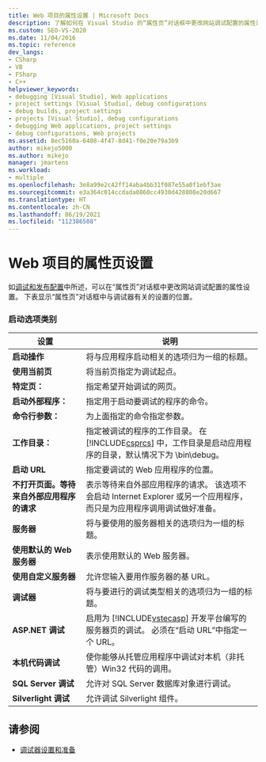 ```yaml
---
title: Web 项目的属性设置 | Microsoft Docs
description: 了解如何在 Visual Studio 的“属性页”对话框中更改网站调试配置的属性设置。
ms.custom: SEO-VS-2020
ms.date: 11/04/2016
ms.topic: reference
dev_langs:
- CSharp
- VB
- FSharp
- C++
helpviewer_keywords:
- debugging [Visual Studio], Web applications
- project settings [Visual Studio], debug configurations
- debug builds, project settings
- projects [Visual Studio], debug configurations
- debugging Web applications, project settings
- debug configurations, Web projects
ms.assetid: 8ec5160a-6408-4f47-8d41-f0e20e79a3b9
author: mikejo5000
ms.author: mikejo
manager: jmartens
ms.workload:
- multiple
ms.openlocfilehash: 3e8a99e2c42ff14aba4bb31f087e55a0f1ebf3ae
ms.sourcegitcommit: e3a364c014ccdada0860cc4930d428808e20d667
ms.translationtype: HT
ms.contentlocale: zh-CN
ms.lasthandoff: 06/19/2021
ms.locfileid: "112386508"
---
```

# <a name="property-pages-settings-for-web-projects"></a>Web 项目的属性页设置
如[调试和发布配置](../debugger/how-to-set-debug-and-release-configurations.md)中所述，可以在“属性页”对话框中更改网站调试配置的属性设置。 下表显示“属性页”对话框中与调试器有关的设置的位置。

### <a name="start-options-category"></a>启动选项类别

| **设置** | **说明** |
| - | - |
| **启动操作** | 将与应用程序启动相关的选项归为一组的标题。 |
| **使用当前页** | 将当前页指定为调试起点。 |
| **特定页：** | 指定希望开始调试的网页。 |
| **启动外部程序：** | 指定用于启动要调试的程序的命令。 |
| **命令行参数：** | 为上面指定的命令指定参数。 |
| **工作目录：** | 指定被调试的程序的工作目录。 在 [!INCLUDE[csprcs](../data-tools/includes/csprcs_md.md)] 中，工作目录是启动应用程序的目录，默认情况下为 \bin\debug。 |
| **启动 URL** | 指定要调试的 Web 应用程序的位置。 |
| **不打开页面。等待来自外部应用程序的请求** | 表示等待来自外部应用程序的请求。 该选项不会启动 Internet Explorer 或另一个应用程序， 而只是为应用程序调用调试做好准备。 |
| **服务器** | 将与要使用的服务器相关的选项归为一组的标题。 |
| **使用默认的 Web 服务器** | 表示使用默认的 Web 服务器。 |
| **使用自定义服务器** | 允许您输入要用作服务器的基 URL。 |
| **调试器** | 将与要进行的调试类型相关的选项归为一组的标题。 |
| **ASP.NET 调试** | 启用为 [!INCLUDE[vstecasp](../code-quality/includes/vstecasp_md.md)] 开发平台编写的服务器页的调试。 必须在“启动 URL”中指定一个 URL。 |
| **本机代码调试** | 使你能够从托管应用程序中调试对本机（非托管）Win32 代码的调用。 |
| **SQL Server 调试** | 允许对 SQL Server 数据库对象进行调试。 |
| **Silverlight 调试** | 允许调试 Silverlight 组件。 |

## <a name="see-also"></a>请参阅
- [调试器设置和准备](../debugger/debugger-settings-and-preparation.md)